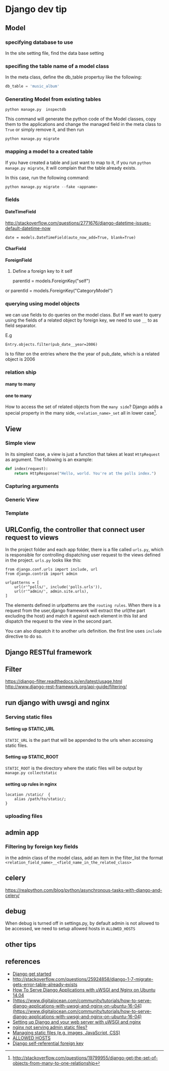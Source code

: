 # Django dev tip

## Model

### specifying database to use

In the site setting file, find the data base setting

### specifing the table name of a model class

In the meta class, define the db_table propertuy like the following:

```python
db_table = 'music_album'
```

### Generating Model from existing tables

```
python manage.py  inspectdb
```

This command will generate the python code of the
Model classes, copy them to the applications and
change the managed field in the meta class to `True`
or simply remove it, and then run

```
python manage.py migrate
```

### mapping a model to a created table

If you have created a table and just want to map to it,
if you run `python manage.py migrate`, it will complain
that the table already exists.

In this case, run the following command:

```python
python manage.py migrate --fake <appname>
```

### fields

#### DateTimeField

http://stackoverflow.com/questions/2771676/django-datetime-issues-default-datetime-now

```
date = models.DateTimeField(auto_now_add=True, blank=True)
```

#### CharField

#### ForeignField

1. Define a foreign key to it self

    parentId = models.ForeignKey("self")

or
    parentId = models.ForeignKey("CategoryModel")


### querying using model objects

we can use fields to do queries on the model class.
But If we want to query using the fields of a related object
by foreign key, we need to use `__` to as field separator.

E.g

    Entry.objects.filter(pub_date__year=2006)

Is to filter on the entries where the the year of pub_date,
which is a related object is 2006

### relation ship

#### many to many

#### one to many

How to access the set of related objects from the `many side`?
Django adds a special property in the many side, `<relation_name>_set`
all in lower case[^1].

## View

### Simple view

In its simplest case, a view is just a function that takes at least `HttpRequest`
as argument. The following is an example:

```python
def index(request):
    return HttpResponse("Hello, world. You're at the polls index.")
```

### Capturing  arguments

### Generic View

### Template


## URLConfig, the controller that connect user request to views

In the project folder and each app folder, there is a file called
`urls.py`, which is responsible for controlling dispatching user request
to the views defined in the project. `urls.py` looks like this:

```
from django.conf.urls import include, url
from django.contrib import admin

urlpatterns = [
    url(r'^polls/', include('polls.urls')),
    url(r'^admin/', admin.site.urls),
]

```

The elements defined in urlpatterns are the `routing rules`.
When there is a request from the user,django framework will
extract the url(the part excluding the host) and match it against
each element in this list and dispatch the request to the view in the
second part.

You can also dispatch it to another urls definition. the first line
uses `include` directive to do so.

## Django RESTful framework

## Filter

https://django-filter.readthedocs.io/en/latest/usage.html
http://www.django-rest-framework.org/api-guide/filtering/

## run django with uwsgi and nginx

### Serving static files

#### Setting up STATIC_URL

`STATIC_URL` is the part that will be appended to the urls when accessing static files.

#### Setting up STATIC_ROOT

`STATIC_ROOT` is the directory where the static files will be output by `manage.py collectstatic`

#### setting up rules in nginx

    location /static/  {
        alias /path/to/static/;
    }

### uploading files

## admin app

### Filtering by foreign key fields

in the admin class of the model class, add an item in the filter_list the format
`<relation_field_name>__<field_name_in_the_related_class>`

## celery

https://realpython.com/blog/python/asynchronous-tasks-with-django-and-celery/

## debug

When debug is turned off in settings.py, by default admin is not allowed to be accessed,
we need to setup allowed hosts in `ALLOWED_HOSTS`


## other tips



## references
* [Django get started](https://docs.djangoproject.com/en/1.10/intro/)
* http://stackoverflow.com/questions/25924858/django-1-7-migrate-gets-error-table-already-exists
* [How To Serve Django Applications with uWSGI and Nginx on Ubuntu 14.04](https://www.digitalocean.com/community/tutorials/how-to-serve-django-applications-with-uwsgi-and-nginx-on-ubuntu-14-04)
* [https://www.digitalocean.com/community/tutorials/how-to-serve-django-applications-with-uwsgi-and-nginx-on-ubuntu-16-04](https://www.digitalocean.com/community/tutorials/how-to-serve-django-applications-with-uwsgi-and-nginx-on-ubuntu-16-04)
* [Setting up Django and your web server with uWSGI and nginx](http://uwsgi-docs.readthedocs.io/en/latest/tutorials/Django_and_nginx.html)
* [nginx not serving admin static files?](http://serverfault.com/questions/403264/nginx-not-serving-admin-static-files)
* [Managing static files (e.g. images, JavaScript, CSS)](https://docs.djangoproject.com/en/dev/howto/static-files/#deploying-static-files-in-a-nutshell)
* [ALLOWED HOSTS](https://docs.djangoproject.com/en/1.9/ref/settings/#allowed-hosts)
* [Django self-referential foreign key](http://stackoverflow.com/questions/15285626/django-self-referential-foreign-key)

[^1]: http://stackoverflow.com/questions/19799955/django-get-the-set-of-objects-from-many-to-one-relationship
